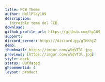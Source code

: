 ```yaml
---
title: FCB Theme
author: HellPlay109
description:
  Increible tema del FCB.
download:
github_profile_url: https://github.com/hp109
support: 
discord_server: https://discord.gg/gTKKhjZ
demo: 
thumbnail: https://imgur.com/wVqVT3l.jpg
previews: [https://imgur.com/wVqVT3l.jpg]
style: dark
status: Outdated
ghcommentid: 4
layout: product
---
```

